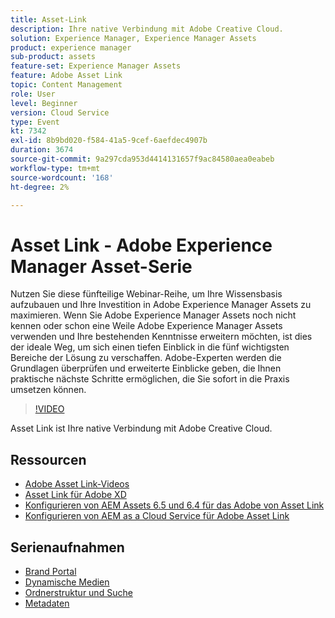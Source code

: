 ```yaml
---
title: Asset-Link
description: Ihre native Verbindung mit Adobe Creative Cloud.
solution: Experience Manager, Experience Manager Assets
product: experience manager
sub-product: assets
feature-set: Experience Manager Assets
feature: Adobe Asset Link
topic: Content Management
role: User
level: Beginner
version: Cloud Service
type: Event
kt: 7342
exl-id: 8b9bd020-f584-41a5-9cef-6aefdec4907b
duration: 3674
source-git-commit: 9a297cda953d4414131657f9ac84580aea0eabeb
workflow-type: tm+mt
source-wordcount: '168'
ht-degree: 2%

---
```


# Asset Link - Adobe Experience Manager Asset-Serie

Nutzen Sie diese fünfteilige Webinar-Reihe, um Ihre Wissensbasis aufzubauen und Ihre Investition in Adobe Experience Manager Assets zu maximieren. Wenn Sie Adobe Experience Manager Assets noch nicht kennen oder schon eine Weile Adobe Experience Manager Assets verwenden und Ihre bestehenden Kenntnisse erweitern möchten, ist dies der ideale Weg, um sich einen tiefen Einblick in die fünf wichtigsten Bereiche der Lösung zu verschaffen. Adobe-Experten werden die Grundlagen überprüfen und erweiterte Einblicke geben, die Ihnen praktische nächste Schritte ermöglichen, die Sie sofort in die Praxis umsetzen können.

>[!VIDEO](https://video.tv.adobe.com/v/332127/?quality=12&learn=on&hidetitle=true)

Asset Link ist Ihre native Verbindung mit Adobe Creative Cloud.

## Ressourcen

* [Adobe Asset Link-Videos](https://experienceleague.adobe.com/docs/experience-manager-learn/assets/adobe-asset-link/launch-adobe-asset-link.html?lang=de)
* [Asset Link für Adobe XD](https://helpx.adobe.com/enterprise/admin-guide.html/enterprise/using/adobe-asset-link-for-xd.ug.html)
* [Konfigurieren von AEM Assets 6.5 und 6.4 für das Adobe von Asset Link](https://helpx.adobe.com/enterprise/using/configure-aem-assets-6-for-asset-link.html)
* [Konfigurieren von AEM as a Cloud Service für Adobe Asset Link](https://helpx.adobe.com/enterprise/admin-guide.html/enterprise/using/configure-aem-assets-for-asset-link.ug.html)

## Serienaufnahmen

* [Brand Portal](brand-portal.md)
* [Dynamische Medien](dynamic-media.md)
* [Ordnerstruktur und Suche](folder-structure-search.md)
* [Metadaten](metadata.md)

